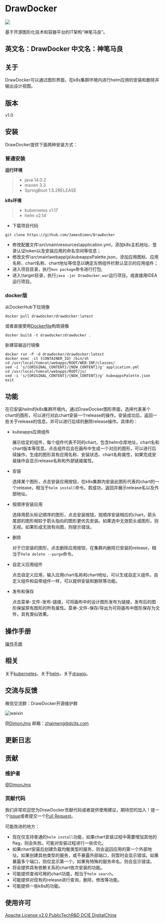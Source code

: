 # DrawDocker

![](https://img.shields.io/badge/bitnami应用商店-DrawDocker-blue.svg)

基于开源图形化技术和容器平台的IT架构“神笔马良”。

## 英文名：DrawDocker  中文名：神笔马良

## 关于
DrawDocker可以通过图形界面，在k8s集群环境内进行helm应用的安装和删除并输出设计视图。

## 版本
v1.0

## 安装
DrawDocker提供下面两种安装方式：
### 普通安装

 **运行环境**
 > - java 14.0.2
 > - maven 3.3
 > - SpringBoot 1.5.2RELEASE

 **k8s环境**
  > - kubernetes v1.17
  > - helm v2.14

* 下载项目代码
```
git clone https://github.com/JamesDimon/DrawDocker 
```
* 修改配置文件\src\main\resources\application.yml，添加k8s主机地址、登录认证token以及安装应用的命名空间等信息；
* 修改文件\src\main\webapp\js\kubeappsPalette.json，添加应用图标、应用名称、chart名称、chart地址等信息以确定左侧组件栏默认显示的应用组件；
* 进入项目目录，执行`mvn package`命令进行打包;
* 进入\target目录，执行`java -jar DrawDocker.war`运行项目。或直接用IDEA运行项目。

### docker版
从DockerHub下拉镜像
```
docker pull drawdocker/drawdocker:latest
```
或者直接使用[Dockerfile](https://github.com/JamesDimon/DrawDocker/blob/main/Dockerfile)构筑镜像
```
docker build -t drawdocker/drawdocker .
```
新建容器运行镜像
```
docker run -P -d drawdocker/drawdocker:latest
docker exec -it {CONTAINER_ID} /bin/sh
cd /usr/local/tomcat/webapps/ROOT/WEB-INF/classes/
sed -i 's/{ORIGINAL_CONTENT}/{NEW_CONTENT}/g' application.yml
cd /usr/local/tomcat/webapps/ROOT/js/
sed -i 's/{ORIGINAL_CONTENT}/{NEW_CONTENT}/g' kubeappsPalette.json
exit
```

## 功能
在已安装helm的k8s集群环境内，通过DrawDocker图形界面，选择代表某个chart的图形，可以进行对此chart安装一个release的操作。安装成功后，返回一些关于release的信息，并可以进行后续的删除release操作。具体的：
* kubeapps应用组件

  展示给定的组件，每个组件代表不同的chart，包含helm仓库地址，chart名和chart版本等信息。点击组件后会在画布中生成一个对应的图形，可以进行后续操作。生成的图形具有应用名称、安装状态、chart名称属性，如果完成安装操作会显示release名称和外部链接属性。
* 安装

  选择某个图形，点击安装应用按钮，在k8s集群内安装此图形代表的chart的一个release，相当于`helm install`命令。若成功，返回并展示release名以及外部地址。
* 按顺序安装应用

  选择用箭头标记顺序的图形，点击安装按钮，按顺序安装相应的chart，箭头尾部的图形相较于箭头指向的图形更优先安装。如果选中无效箭头或图形，则无视。如果形成无效有向图，则提示错误。
* 删除

  对于已安装的图形，点击删除应用按钮，在集群内删除已安装的release，相当于`helm delete --purge`命令。
* 自定义应用组件

  点击自定义应用，输入应用chart名称和chart地址，可以生成自定义组件。自定义组件和自带组件一样，可以提供安装和删除等功能。
* 发布和保存

  点击菜单-文件-发布-链接，可将画布中的设计图形发布为链接，发布后的图形保留原有图形的所有属性。菜单-文件-保存/导出为可将画布中图形保存为文件，具有类似效果。

## 操作手册

[操作手册](https://github.com/JamesDimon/DrawDocker/blob/main/OperationManual.md)

## 相关
关于[kubernetes](https://github.com/kubernetes/kubernetes/)，关于[helm](https://github.com/helm/helm/)，关于[drawio](https://github.com/jgraph/drawio/)。

## 交流与反馈
微信交流群：DrawDocker开源维护群

![weixin](http://i1.fuimg.com/729603/8731944048ff5aee.jpg)

[@DimonJms](https://github.com/JamesDimon) 邮箱：zhaimeng@dcits.com
## 更新日志

## 贡献
### 维护者
[@DimonJms](https://github.com/JamesDimon)
### 贡献代码
我们非常欢迎您为DrawDocker贡献代码或者提供使用建议，期待您的加入！提一个[Issue](https://github.com/JamesDimon/DrawDocker/issues/new)或者提交一个[Pull Request](https://github.com/JamesDimon/DrawDocker/pulls)。

可能改进的地方：
* 现在仅支持普通的`helm install`功能，如果chart安装过程中需要增加其他的flag，则会失败。可能对安装过程进行一些优化。
* 如果chart安装后创建负载均衡类型的服务，则会返回应用的第一个外部地址。如果创建其他类型的服务，或不暴露外部端口，则暂时会显示错误。如果暴露多个端口，则仅显示第一个。如果有特殊的服务命名，则会显示错误。
* 将会提供具有依赖关系的chart依次安装的功能。
* 可能提供查询可用的chart功能，相当于`helm search`。
* 可能提供对现有的release进行查询，删除，修改等功能。
* 可能提供一些k8s的功能。

## 使用许可
[Apache License v2.0 PublicTechR&D DCIE DigitalChina](https://github.com/JamesDimon/DrawDocker/blob/main/LICENSE)
